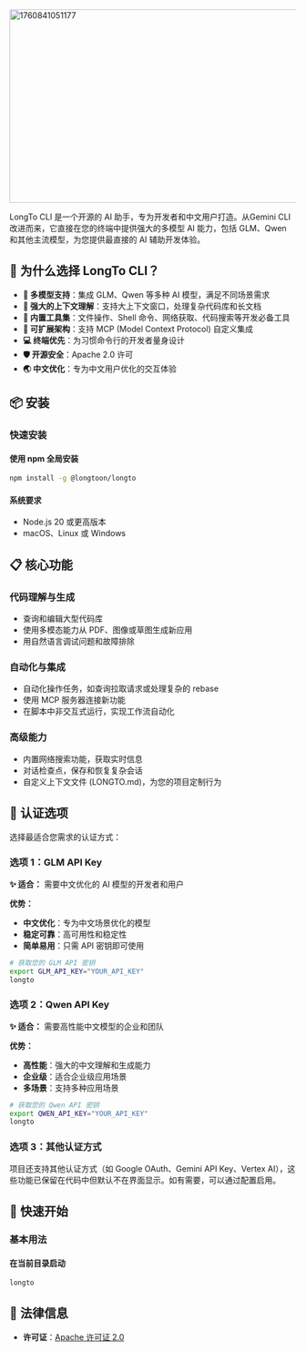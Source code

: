 <img width="955" height="340" alt="1760841051177" src="https://github.com/user-attachments/assets/c4664a9f-d234-4df2-8bb5-5ae40ba4d2fa" />


LongTo CLI 是一个开源的 AI 助手，专为开发者和中文用户打造。从Gemini CLI改进而来，它直接在您的终端中提供强大的多模型 AI 能力，包括 GLM、Qwen 和其他主流模型，为您提供最直接的 AI 辅助开发体验。

## 🚀 为什么选择 LongTo CLI？

- **🎯 多模型支持**：集成 GLM、Qwen 等多种 AI 模型，满足不同场景需求
- **🧠 强大的上下文理解**：支持大上下文窗口，处理复杂代码库和长文档
- **🔧 内置工具集**：文件操作、Shell 命令、网络获取、代码搜索等开发必备工具
- **🔌 可扩展架构**：支持 MCP (Model Context Protocol) 自定义集成
- **💻 终端优先**：为习惯命令行的开发者量身设计
- **🛡️ 开源安全**：Apache 2.0 许可
- **🌏 中文优化**：专为中文用户优化的交互体验

## 📦 安装

### 快速安装

#### 使用 npm 全局安装

```bash
npm install -g @longtoon/longto
```

#### 系统要求

- Node.js 20 或更高版本
- macOS、Linux 或 Windows

## 📋 核心功能

### 代码理解与生成

- 查询和编辑大型代码库
- 使用多模态能力从 PDF、图像或草图生成新应用
- 用自然语言调试问题和故障排除

### 自动化与集成

- 自动化操作任务，如查询拉取请求或处理复杂的 rebase
- 使用 MCP 服务器连接新功能
- 在脚本中非交互式运行，实现工作流自动化

### 高级能力

- 内置网络搜索功能，获取实时信息
- 对话检查点，保存和恢复复杂会话
- 自定义上下文文件 (LONGTO.md)，为您的项目定制行为

## 🔐 认证选项

选择最适合您需求的认证方式：

### 选项 1：GLM API Key

**✨ 适合：** 需要中文优化的 AI 模型的开发者和用户

**优势：**

- **中文优化**：专为中文场景优化的模型
- **稳定可靠**：高可用性和稳定性
- **简单易用**：只需 API 密钥即可使用

```bash
# 获取您的 GLM API 密钥
export GLM_API_KEY="YOUR_API_KEY"
longto
```

### 选项 2：Qwen API Key

**✨ 适合：** 需要高性能中文模型的企业和团队

**优势：**

- **高性能**：强大的中文理解和生成能力
- **企业级**：适合企业级应用场景
- **多场景**：支持多种应用场景

```bash
# 获取您的 Qwen API 密钥
export QWEN_API_KEY="YOUR_API_KEY"
longto
```

### 选项 3：其他认证方式

项目还支持其他认证方式（如 Google OAuth、Gemini API Key、Vertex AI），这些功能已保留在代码中但默认不在界面显示。如有需要，可以通过配置启用。

## 🚀 快速开始

### 基本用法

#### 在当前目录启动

```bash
longto
```

## 📄 法律信息

- **许可证**：[Apache 许可证 2.0](LICENSE)

